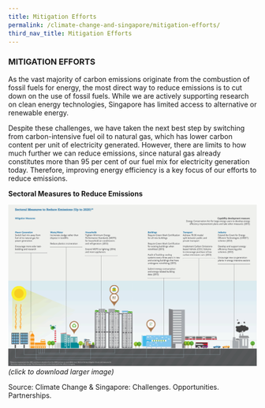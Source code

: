 ```yaml
---
title: Mitigation Efforts 
permalink: /climate-change-and-singapore/mitigation-efforts/
third_nav_title: Mitigation Efforts
---
```


### MITIGATION EFFORTS

As the vast majority of carbon emissions originate from the combustion of fossil fuels for energy, the most direct way to reduce emissions is to cut down on the use of fossil fuels. While we are actively supporting research on clean energy technologies, Singapore has limited access to alternative or renewable energy.

Despite these challenges, we have taken the next best step by switching from carbon-intensive fuel oil to natural gas, which has lower carbon content per unit of electricity generated. However, there are limits to how much further we can reduce emissions, since natural gas already constitutes more than 95 per cent of our fuel mix for electricity generation today. Therefore, improving energy efficiency is a key focus of our efforts to reduce emissions.

**Sectoral Measures to Reduce Emissions**

<a href="/images/sectoral-measures-to-reduce-emissions.gif" target="_blank"> ![Reducing Emissions](/images/sectoral-measures-to-reduce-emissions.gif "Reducing Emissions")</a>
*(click to download larger image)*

Source: Climate Change & Singapore: Challenges. Opportunities. Partnerships.
